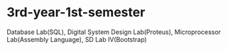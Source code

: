 # 3rd-year-1st-semester
Database Lab(SQL), Digital System Design Lab(Proteus), Microprocessor Lab(Assembly Language), SD Lab IV(Bootstrap)
